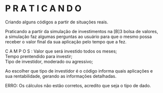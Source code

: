 # P R A T I C A N D O 

Criando alguns códigos a partir de situações reais.

Praticando a partir da simulação de investimentos na [B]3 bolsa de valores, a simulação faz algumas perguntas ao usuário para que o mesmo possa receber o valor final da sua aplicação pelo tempo que a fez.

C A M P O S :   Valor que será investido todos os meses;  <br/>
                Tempo prentendido para investir;  <br/>
                Tipo de investidor, moderado ou agressivo;  <br/>
          
Ao escolher que tipo de investidor é o código informa quais aplicações e sua rentabilidade, gerando as informações detalhadas.  <br/>

ERRO: Os cálculos não estão corretos, acredito que seja o tipo de dado.

